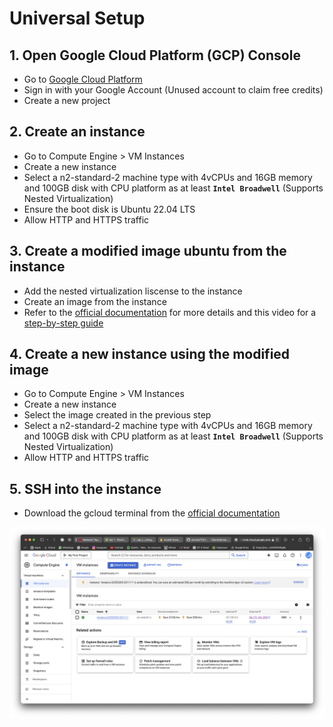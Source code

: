 # Universal Setup 

## 1. Open Google Cloud Platform (GCP) Console
- Go to [Google Cloud Platform](https://console.cloud.google.com/)
- Sign in with your Google Account (Unused account to claim free credits)
- Create a new project

## 2. Create an instance
- Go to Compute Engine > VM Instances
- Create a new instance
- Select a n2-standard-2 machine type with 4vCPUs and 16GB memory and 100GB disk with CPU platform as at least **`Intel Broadwell`** (Supports Nested Virtualization)
- Ensure the boot disk is Ubuntu 22.04 LTS
- Allow HTTP and HTTPS traffic

## 3. Create a modified image ubuntu from the instance
- Add the nested virtualization liscense to the instance
- Create an image from the instance
- Refer to the [official documentation](https://cloud.google.com/compute/docs/instances/enable-nested-virtualization-vm-instances) for more details and this video for a [step-by-step guide](https://youtu.be/bqd0DzD_SBM?si=AJ-iCyRPxZ_2b6sR)

## 4. Create a new instance using the modified image
- Go to Compute Engine > VM Instances
- Create a new instance
- Select the image created in the previous step
- Select a n2-standard-2 machine type with 4vCPUs and 16GB memory and 100GB disk with CPU platform as at least **`Intel Broadwell`** (Supports Nested Virtualization)
- Allow HTTP and HTTPS traffic

## 5. SSH into the instance
- Download the gcloud terminal from the [official documentation](https://cloud.google.com/sdk/docs/install)

![GCP Dashboard](PartA/Screenshots/dashboard.png)